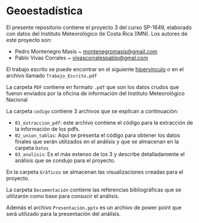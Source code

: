 # Geoestadística
El presente repositorio contiene el proyecto 3 del curso SP-1649, elaborado con datos del Instituto Meteorológico de Costa Rica (IMN).
Los autores de este proyecto son:
* Pedro Montenegro Masís ~ [montenegromasis@gmail.com](montenegromasis@gmail.com)
* Pablo Vivas Corrales ~ [vivascorralespablo@gmal.com](vivascorralespablo@gmail.com)

El trabajo escrito se puede encontrar en el siguiente [hipervínculo](https://www.overleaf.com/read/jbtpwdhysyhp) o en el archivo llamado `Trabajo_Escrito.pdf`

La carpeta `PDF` contiene en formato `.pdf` que son los datos crudos que fueron enviados por la oficina de información del Instituto Meteorológico Nacional

La carpeta `codigo` contiene 3 archivos que se explican a continuación:
* `01_extraccion_pdf`: este archivo contiene el código para la extracción de la información de los pdfs.
* `02_union_tablas`: Aquí se presenta el código para obtener los datos finales que serán utilizados en el análisis y que se almacenan en la carpeta `Datos`
* `03_analisis`: Es el más extenso de los 3 y describe detalladamente el análisis que se condujo para el proyecto.

En la carpeta `Gráficos` se almacenan las visualizaciones creadas para el proyecto.

La carpeta `Documentación` contiene las referencias bibliográficas que se utilizarón como base para consucir el análisis.

Además el archivo `Presentación.pptx` es un archivo de power point que será utilizado para la presentación del análisis.